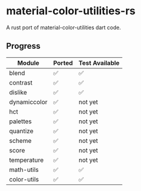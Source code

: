 # material-color-utilities-rs

A rust port of material-color-utilities dart code.

## Progress

| Module       | Ported  | Test Available |
| ------------ | ------- | -------------- |
| blend        | ✅      | ✅            |
| contrast     | ✅      | ✅            |
| dislike      | ✅      | ✅            |
| dynamiccolor | ✅      | not yet        |
| hct          | ✅      | not yet        |
| palettes     | ✅      | not yet        |
| quantize     | ✅      | not yet        |
| scheme       | ✅      | not yet        |
| score        | ✅      | not yet        |
| temperature  | ✅      | not yet        |
| math-utils   | ✅      | ✅            |
| color-utils  | ✅      | ✅            |
